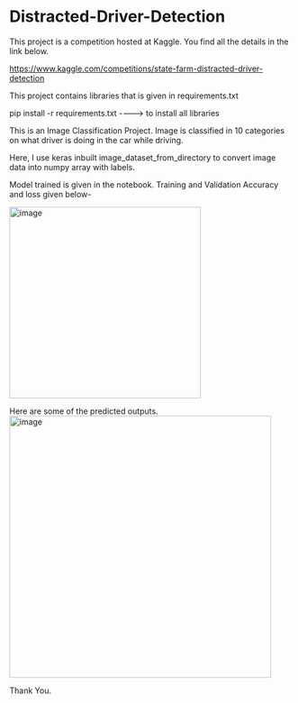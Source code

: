 # Distracted-Driver-Detection
This project is a competition hosted at Kaggle. You find all the details in the link below.

https://www.kaggle.com/competitions/state-farm-distracted-driver-detection

This project contains libraries that is given in requirements.txt

pip install -r requirements.txt     ----> to install all libraries

This is an Image Classification Project. Image is classified in 10 categories on what driver is doing in the car while driving.

Here, I use keras inbuilt image_dataset_from_directory to convert image data into numpy array with labels.

Model trained is given in the notebook. Training and Validation Accuracy and loss given below-

<img width="340" alt="image" src="https://github.com/Nishant-Kumar-2002/Distracted-Driver-Detection/assets/89921898/17fca246-cf39-4244-91cc-e4bbf4f3dbbd">





Here are some of the predicted outputs.
<img width="465" alt="image" src="https://github.com/Nishant-Kumar-2002/Distracted-Driver-Detection/assets/89921898/ad18952e-6075-4e7f-a506-ffd3c4bfb345">

Thank You.
